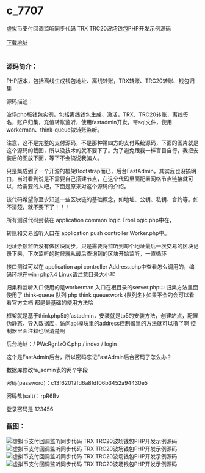 # c_7707
虚拟币支付回调监听同步代码 TRX TRC20波场钱包PHP开发示例源码
<br/></br>
[下载地址](https://www.uuid2.com/7707.html "下载地址")
<br/></br>
<h3>源码简介：</h3>
<p>PHP版本，包括离线生成钱包地址、离线转账，TRX转账、TRC20转账、钱包归集<p>
<p>源码描述：<p>
<p>波场php版钱包实例，包括离线钱包生成、激活，TRX、TRC20转账，离线签名，账户归集，充值转账监听，使用fastadmin开发，带sql文件，使用workerman、think-queue做转账监听。<p>
<p>注意，这不是完整的支付源码，不是那种第四方的支付系统源码，下面的图片就是这个源码的截图，所以没技术的就不要下了。为了避免跟我一样盲目自行，我把安装后的图放下面，等下不会搞说我骗人。<p>
<p>只是集成到了一个开源的框架Bootstrap而已，后台FastAdmin，其实我也没搞明白，当时看到说是不需要自己搭建节点，在这个代码里面配置网络节点链接就可以，给需要的人吧，下面是原来对这个源码的介绍。<p>
<p>该代码希望你至少知道一些区块链的基础概念，如地址、公钥、私钥、合约等。如不清楚，就不要下了！！！<p>
<p>所有测试代码封装在 application common logic TronLogic.php中在，<p>
<p>转账和交易监听入口在 application push controller Worker.php中。<p>
<p>地址余额监听没有做区块同步，只是需要将监听到每个地址最后一次交易的区块记录下来，下次监听的时候就从最后查询到的区块开始监听，一直循环<p>
<p>接口测试可以在 application api controller Address.php中查看怎么调用的，编码环境在win+php7.4 Linux请注意目录大小写<p>
<p>归集和监听入口使用的是workerman 入口在根目录的server.php中 归集方法里面使用了 think-queue 队列 php think queue:work {队列名} 如果不会的会可以看看官方文档 都是最基础的使用方法哈<p>
<p>框架就是基于thinkphp5的fastadmin，安装就是tp5的安装方法，创建站点，配置伪静态，导入数据库，访问api模块里的address控制器里的方法就可以撸了啊 控制器里面注释也很清楚啊<p>
<p>后台地址：/ PWcRgnIzQK.php / index / login<p>
<p>这个是FastAdmin后台，所以密码忘记FastAdmin后台密码了怎么办？<p>
<p>数据库修改fa_admin表的两个字段<p>
<p>密码(password)：c13f62012fd6a8fdf06b3452a94430e5<p>
<p>密码盐(salt)：rpR6Bv<p>
<p>登录密码是 123456<p>
<h3>截图：</h3>
<img src="https://www.uuid2.com/wp-content/uploads/img/pro/20220218/16451661111856.jpg" alt="虚拟币支付回调监听同步代码 TRX TRC20波场钱包PHP开发示例源码"><img src="https://www.uuid2.com/wp-content/uploads/img/pro/20220218/1645166111467.jpg" alt="虚拟币支付回调监听同步代码 TRX TRC20波场钱包PHP开发示例源码"><img src="https://www.uuid2.com/wp-content/uploads/img/pro/20220218/1645166112352.jpg" alt="虚拟币支付回调监听同步代码 TRX TRC20波场钱包PHP开发示例源码"><img src="https://www.uuid2.com/wp-content/uploads/img/pro/20220218/16451661144725.jpg" alt="虚拟币支付回调监听同步代码 TRX TRC20波场钱包PHP开发示例源码">

